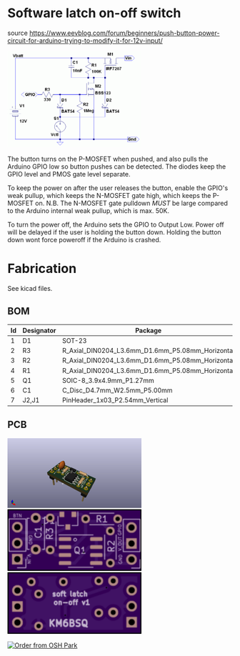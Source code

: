 # Software latch on-off switch

source https://www.eevblog.com/forum/beginners/push-button-power-circuit-for-arduino-trying-to-modify-it-for-12v-input/

<img src="./circuit.gif" width="300"> 

The button turns on the P-MOSFET when pushed, and also pulls the Arduino GPIO low so button pushes can be detected. The diodes keep the GPIO level and PMOS gate level separate.   

To keep the power on after the user releases the button, enable the GPIO's weak pullup, which keeps the N-MOSFET gate high, which keeps the P-MOSFET on.  N.B. The N-MOSFET gate pulldown *MUST* be large compared to the Arduino internal weak pullup, which is max. 50K.

To turn the power off, the Arduino sets the GPIO to Output Low.  Power off will be delayed if the user is holding the button down.  Holding the button down wont force poweroff if the Arduino is crashed.

# Fabrication

See kicad files.

## BOM
| Id | Designator | Package | Designation | Value | 
| ------------- | ------------- | ------------- | ------------- |------------- |
| 1 | D1 | SOT-23 | D_Schottky_x2_KCom_AAK | |
| 2 | R3 | R_Axial_DIN0204_L3.6mm_D1.6mm_P5.08mm_Horizontal |  | 100k | 
| 3 | R2 | R_Axial_DIN0204_L3.6mm_D1.6mm_P5.08mm_Horizontal |  | 1M | 
| 4 | R1 | R_Axial_DIN0204_L3.6mm_D1.6mm_P5.08mm_Horizontal |  | 330 | 
| 5 | Q1 | SOIC-8_3.9x4.9mm_P1.27mm | SI9942DY |  | 
| 6 | C1 | C_Disc_D4.7mm_W2.5mm_P5.00mm |  | 10nF | 
| 7 | J2,J1 | PinHeader_1x03_P2.54mm_Vertical | Conn_01x03 |  | 


## PCB

<img src="./render.png" width="300"> 
<img src="./front-pcb.png" width="300"> 
<img src="./back-pcb.png" width="300"> 


<a href="https://oshpark.com/shared_projects/e5mTrhY4"><img src="https://oshpark.com/packs/media/images/badge-5f4e3bf4bf68f72ff88bd92e0089e9cf.png" alt="Order from OSH Park"></img></a>
